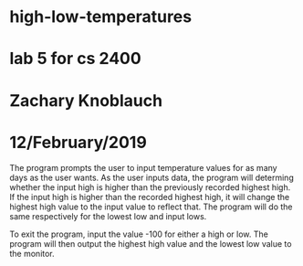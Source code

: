 # high-low-temperatures
# lab 5 for cs 2400
# Zachary Knoblauch
# 12/February/2019

The program prompts the user to input temperature values for as many days as the user wants.
As the user inputs data, the program will determing whether the input high is higher than the previously recorded highest high. 
If the input high is higher than the recorded highest high, it will change the highest high value to the input value to reflect that.
The program will do the same respectively for the lowest low and input lows.

To exit the program, input the value -100 for either a high or low.
The program will then output the highest high value and the lowest low value to the monitor.
